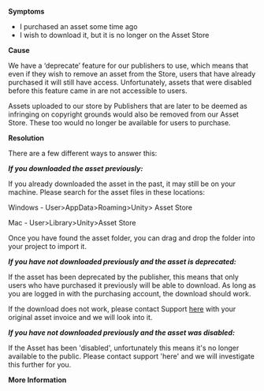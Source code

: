 

**Symptoms**


- I purchased an asset some time ago
- I wish to download it, but it is no longer on the Asset Store



**Cause**



We have a ‘deprecate’ feature for our publishers to use, which means that even if they wish to remove an asset from the Store, users that have already purchased it will still have access. Unfortunately, assets that were disabled before this feature came in are not accessible to users.



Assets uploaded to our store by Publishers that are later to be deemed as infringing on copyright grounds would also be removed from our Asset Store. These too would no longer be available for users to purchase.



**Resolution**



There are a few different ways to answer this:



***If you downloaded the asset previously:***



If you already downloaded the asset in the past, it may still be on your machine. Please search for the asset files in these locations:



Windows - User>AppData>Roaming>Unity> Asset Store



Mac - User>Library>Unity>Asset Store



Once you have found the asset folder, you can drag and drop the folder into your project to import it.



***If you have not downloaded previously and the asset is deprecated:***



If the asset has been deprecated by the publisher, this means that only users who have purchased it previously will be able to download. As long as you are logged in with the purchasing account, the download should work.



If the download does not work, please contact Support [here](/hc/en-us/requests/new) with your original asset invoice and we will look into it.



***If you have not downloaded previously and the asset was disabled:***



If the Asset has been 'disabled', unfortunately this means it's no longer available to the public. Please contact support 'here' and we will investigate this further for you.



**More Information**

